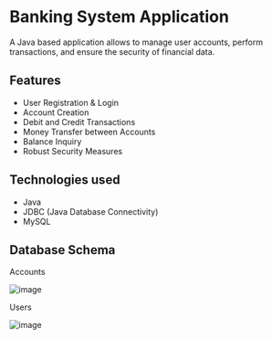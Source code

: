 # Banking System Application
A Java based application allows to manage user accounts, perform transactions, and ensure the security of financial data. 
## Features
- User Registration & Login
- Account Creation
- Debit and Credit Transactions
- Money Transfer between Accounts
- Balance Inquiry
- Robust Security Measures
## Technologies used
- Java
- JDBC (Java Database Connectivity)
- MySQL
## Database Schema
Accounts

![image](https://github.com/kalyanikakade123/BankingSystem/assets/86308103/f91e7af8-fe18-4e37-82ff-c8d044ab27c9)

Users

![image](https://github.com/kalyanikakade123/BankingSystem/assets/86308103/977a5803-0fd0-4132-8dc5-8f0a22ebc36e)
